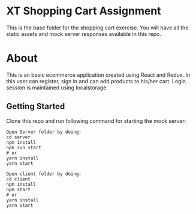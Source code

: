 # XT Shopping Cart Assignment

This is the base folder for the shopping cart exercise. You will have all the static assets and mock server responses available in this repo.

# About
This is an basic ecommerce application created using React and Redux.
In this user can register, sign in and can add products to his/her cart.
Login session is maintained using localstorage.


## Getting Started

Clone this repo and run following command for starting the mock server:

```
Open Server folder by doing:
cd server
npm install
npm run start
# or
yarn install
yarn start
```
```
Open client folder by doing:
cd client
npm install
npm start
# or
yarn install
yarn start
```
